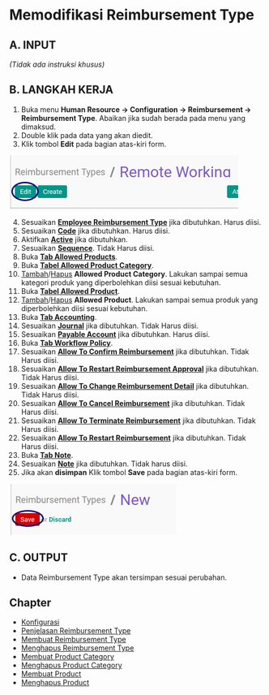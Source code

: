 # Memodifikasi Reimbursement Type

## A. INPUT

*(Tidak ada instruksi khusus)*

## B. LANGKAH KERJA

1. Buka menu **Human Resource -> Configuration -> Reimbursement -> Reimbursement Type**. Abaikan jika sudah berada pada menu yang dimaksud.
2. Double klik pada data yang akan diedit.
3. Klik tombol **Edit** pada bagian atas-kiri form.

![](../../img/reimbursement-type/tombol-edit.png)

4. Sesuaikan **[Employee Reimbursement Type](./penjelasan.md#field-name)** jika dibutuhkan. Harus diisi.
5. Sesuaikan **[Code](./penjelasan.md#field-code)** jika dibutuhkan. Harus diisi.
6. Aktifkan **[Active](./penjelasan.md#field-active)** jika dibutuhkan.
7. Sesuaikan **[Sequence](./penjelasan.md#field-sequence)**. Tidak Harus diisi.
8. Buka **[Tab Allowed Products](./penjelasan.md#tab-allowed-product)**.
9. Buka **[Tabel Allowed Product Category](./penjelasan.md#tab-tab-allowed-product-category)**.
10. <a name="l10">[Tambah](./membuat-product-category.md)/[Hapus](./menghapus-product-category.md)</a>  **Allowed Product Category**. Lakukan sampai semua kategori produk yang diperbolehkan diisi sesuai kebutuhan.
11. Buka **[Tabel Allowed Product](./penjelasan.md#tab-tab-allowed-product)**.
12. <a name="l12">[Tambah](./membuat-product.md)/[Hapus](./menghapus-product.md)</a>  **Allowed Product**. Lakukan sampai semua produk yang diperbolehkan diisi sesuai kebutuhan.
13. Buka **[Tab Accounting](./penjelasan.md#tab-accounting)**.
14. Sesuaikan **[Journal](./penjelasan.md#field-journal)** jika dibutuhkan. Tidak Harus diisi.
15. Sesuaikan **[Payable Account](./penjelasan.md#field-payable-account)** jika dibutuhkan. Harus diisi.
16. Buka **[Tab Workflow Policy](./penjelasan.md#tab-workflow-policy)**.
17. Sesuaikan **[Allow To Confirm Reimbursement](./penjelasan.md#field-confirm)** jika dibutuhkan. Tidak Harus diisi.
18. Sesuaikan **[Allow To Restart Reimbursement Approval](./penjelasan.md#field-restart-approval)** jika dibutuhkan. Tidak Harus diisi.
19. Sesuaikan **[Allow To Change Reimbursement Detail](./penjelasan.md#field-change)** jika dibutuhkan. Tidak Harus diisi.
20. Sesuaikan **[Allow To Cancel Reimbursement](./penjelasan.md#field-cancel)** jika dibutuhkan. Tidak Harus diisi.
21. Sesuaikan **[Allow To Terminate Reimbursement](./penjelasan.md#field-terminate)** jika dibutuhkan. Tidak Harus diisi.
22. Sesuaikan **[Allow To Restart Reimbursement](./penjelasan.md#field-restart)** jika dibutuhkan. Tidak Harus diisi.
23. Buka **[Tab Note](./penjelasan.md#tab-tab-note)**.
24. Sesuaikan **[Note](./penjelasan.md#field-note)** jika dibutuhkan. Tidak harus diisi.
25. Jika akan **disimpan** Klik tombol **Save** pada bagian atas-kiri form.

![](../../img/reimbursement-type/tombol-save.png)

## C. OUTPUT

* Data Reimbursement Type akan tersimpan sesuai perubahan.

## Chapter
- [Konfigurasi](../../konfigurasi.md)
- [Penjelasan Reimbursement Type](./penjelasan.md)
- [Membuat Reimbursement Type](./membuat.md)
- [Menghapus Reimbursement Type](./menghapus.md)
- [Membuat Product Category](./membuat-product-category.md)
- [Menghapus Product Category](./menghapus-product-category.md)
- [Membuat Product](./membuat-product.md)
- [Menghapus Product](./menghapus-product.md)
